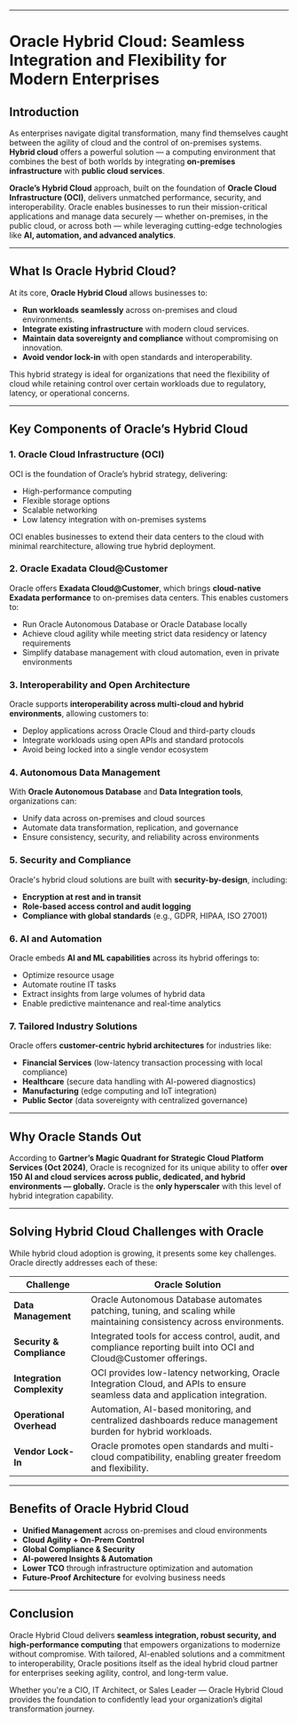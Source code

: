 
---

# **Oracle Hybrid Cloud: Seamless Integration and Flexibility for Modern Enterprises**

## **Introduction**

As enterprises navigate digital transformation, many find themselves caught between the agility of cloud and the control of on-premises systems. **Hybrid cloud** offers a powerful solution — a computing environment that combines the best of both worlds by integrating **on-premises infrastructure** with **public cloud services**.

**Oracle’s Hybrid Cloud** approach, built on the foundation of **Oracle Cloud Infrastructure (OCI)**, delivers unmatched performance, security, and interoperability. Oracle enables businesses to run their mission-critical applications and manage data securely — whether on-premises, in the public cloud, or across both — while leveraging cutting-edge technologies like **AI, automation, and advanced analytics**.

---

## **What Is Oracle Hybrid Cloud?**

At its core, **Oracle Hybrid Cloud** allows businesses to:

* **Run workloads seamlessly** across on-premises and cloud environments.
* **Integrate existing infrastructure** with modern cloud services.
* **Maintain data sovereignty and compliance** without compromising on innovation.
* **Avoid vendor lock-in** with open standards and interoperability.

This hybrid strategy is ideal for organizations that need the flexibility of cloud while retaining control over certain workloads due to regulatory, latency, or operational concerns.

---

## **Key Components of Oracle’s Hybrid Cloud**

### 1. **Oracle Cloud Infrastructure (OCI)**

OCI is the foundation of Oracle’s hybrid strategy, delivering:

* High-performance computing
* Flexible storage options
* Scalable networking
* Low latency integration with on-premises systems

OCI enables businesses to extend their data centers to the cloud with minimal rearchitecture, allowing true hybrid deployment.

### 2. **Oracle Exadata Cloud\@Customer**

Oracle offers **Exadata Cloud\@Customer**, which brings **cloud-native Exadata performance** to on-premises data centers. This enables customers to:

* Run Oracle Autonomous Database or Oracle Database locally
* Achieve cloud agility while meeting strict data residency or latency requirements
* Simplify database management with cloud automation, even in private environments

### 3. **Interoperability and Open Architecture**

Oracle supports **interoperability across multi-cloud and hybrid environments**, allowing customers to:

* Deploy applications across Oracle Cloud and third-party clouds
* Integrate workloads using open APIs and standard protocols
* Avoid being locked into a single vendor ecosystem

### 4. **Autonomous Data Management**

With **Oracle Autonomous Database** and **Data Integration tools**, organizations can:

* Unify data across on-premises and cloud sources
* Automate data transformation, replication, and governance
* Ensure consistency, security, and reliability across environments

### 5. **Security and Compliance**

Oracle's hybrid cloud solutions are built with **security-by-design**, including:

* **Encryption at rest and in transit**
* **Role-based access control and audit logging**
* **Compliance with global standards** (e.g., GDPR, HIPAA, ISO 27001)

### 6. **AI and Automation**

Oracle embeds **AI and ML capabilities** across its hybrid offerings to:

* Optimize resource usage
* Automate routine IT tasks
* Extract insights from large volumes of hybrid data
* Enable predictive maintenance and real-time analytics

### 7. **Tailored Industry Solutions**

Oracle offers **customer-centric hybrid architectures** for industries like:

* **Financial Services** (low-latency transaction processing with local compliance)
* **Healthcare** (secure data handling with AI-powered diagnostics)
* **Manufacturing** (edge computing and IoT integration)
* **Public Sector** (data sovereignty with centralized governance)

---

## **Why Oracle Stands Out**

According to **Gartner’s Magic Quadrant for Strategic Cloud Platform Services (Oct 2024)**, Oracle is recognized for its unique ability to offer **over 150 AI and cloud services across public, dedicated, and hybrid environments — globally.** Oracle is the **only hyperscaler** with this level of hybrid integration capability.

---

## **Solving Hybrid Cloud Challenges with Oracle**

While hybrid cloud adoption is growing, it presents some key challenges. Oracle directly addresses each of these:

| **Challenge**              | **Oracle Solution**                                                                                                          |
| -------------------------- | ---------------------------------------------------------------------------------------------------------------------------- |
| **Data Management**        | Oracle Autonomous Database automates patching, tuning, and scaling while maintaining consistency across environments.        |
| **Security & Compliance**  | Integrated tools for access control, audit, and compliance reporting built into OCI and Cloud\@Customer offerings.           |
| **Integration Complexity** | OCI provides low-latency networking, Oracle Integration Cloud, and APIs to ensure seamless data and application integration. |
| **Operational Overhead**   | Automation, AI-based monitoring, and centralized dashboards reduce management burden for hybrid workloads.                   |
| **Vendor Lock-In**         | Oracle promotes open standards and multi-cloud compatibility, enabling greater freedom and flexibility.                      |

---

## **Benefits of Oracle Hybrid Cloud**

*  **Unified Management** across on-premises and cloud environments
*  **Cloud Agility + On-Prem Control**
*  **Global Compliance & Security**
*  **AI-powered Insights & Automation**
*  **Lower TCO** through infrastructure optimization and automation
*  **Future-Proof Architecture** for evolving business needs

---

## **Conclusion**

Oracle Hybrid Cloud delivers **seamless integration, robust security, and high-performance computing** that empowers organizations to modernize without compromise. With tailored, AI-enabled solutions and a commitment to interoperability, Oracle positions itself as the ideal hybrid cloud partner for enterprises seeking agility, control, and long-term value.

Whether you're a CIO, IT Architect, or Sales Leader — Oracle Hybrid Cloud provides the foundation to confidently lead your organization’s digital transformation journey.


